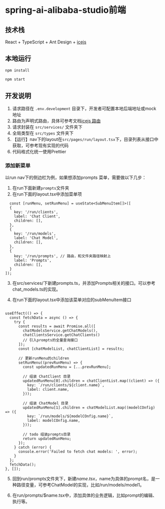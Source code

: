 # spring-ai-alibaba-studio前端

## 技术栈

React + TypeScript + Ant Design + [icejs](https://v3.ice.work/)

## 本地运行

```bash
npm install

npm start
```

## 开发说明

1. 请求路径在 `.env.development` 目录下，开发者可配置本地后端地址或mock地址
2. 路由为声明式路由，具体可参考文档[icejs 路由](https://v3.ice.work/docs/guide/basic/router)
3. 请求封装在 `src/services/` 文件夹下
4. 全局类型在 `src/types` 文件夹下
5. 【运行】nav下的layout在`src/pages/run/layout.tsx`下，目录列表从接口中获取，可参考现有实现的代码
6. 代码格式化统一使用Prettier

### 添加新菜单

以run nav下的侧边栏为例，如果想添加prompts 菜单，需要做以下几步：

1. 在run下面新建`prompts`文件夹
2. 在run下面的layout.tsx中添加菜单项

  ```tsx
    const [runMenu, setRunMenu] = useState<SubMenuItem[]>([
    {
      key: '/run/clients',
      label: 'Chat Client',
      children: [],
    },
    {
      key: '/run/models',
      label: 'Chat Model',
      children: [],
    },
    {
      key: '/run/prompts', // 路由，和文件夹路径映射上
      label: 'Prompts',
      children: [],
    }
  ]);
  ```

3. 在src/services/下新建prompts.ts，并添加Prompts相关的接口。可以参考chat_models.ts的实现。
  
4. 在run下面的layout.tsx中添加该菜单对应的subMenuItem接口

  ```tsx

  useEffect(() => {
    const fetchData = async () => {
      try {
        const results = await Promise.all([
          chatModelsService.getChatModels(),
          chatClientsService.getChatClients()
          // 引入prompts的全量查询接口
        ]);
        const [chatModelList, chatClientList] = results;

        // 更新runMenu的children
        setRunMenu((prevRunMenu) => {
          const updatedRunMenu = [...prevRunMenu];

          // 组装 ChatClient 目录
          updatedRunMenu[0].children = chatClientList.map((client) => ({
            key: `/run/clients/${client.name}`,
            label: client.name,
          }));

          // 组装 ChatModel 目录
          updatedRunMenu[1].children = chatModelList.map((modelCOnfig) => ({
            key: `/run/models/${modelCOnfig.name}`,
            label: modelCOnfig.name,
          }));

          // todo 组装prompts目录
          return updatedRunMenu;
        });
      } catch (error) {
        console.error('Failed to fetch chat models: ', error);
      }
    };
    fetchData();
  }, []);
  ```

5. 回到run/prompts文件夹下，新建$name.tsx，$name为具体的prompt名，是一种路径变量，可参考ChatModel的实现，比如/run/models/model1。

6. 在run/prompts/$name.tsx中，添加具体的业务逻辑，比如prompt的编辑、执行等。
